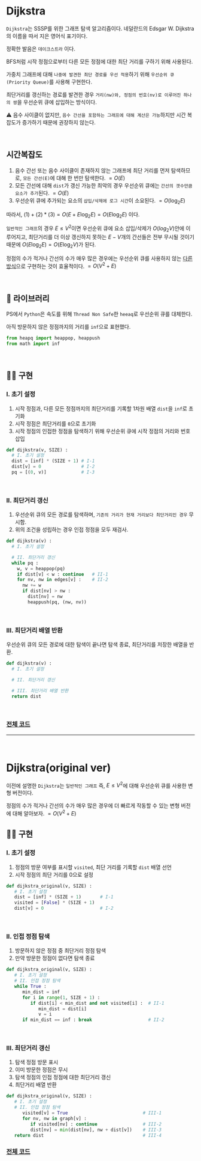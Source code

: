 # Dijkstra

```Dijkstra```는 SSSP를 위한 그래프 탐색 알고리즘이다. 네덜란드의 Edsgar W. Dijkstra의 이름을 따서 지은 영어식 표기이다.

정확한 발음은 ```데이크스트라``` 이다.

BFS처럼 시작 정점으로부터 다른 모든 정점에 대한 최단 거리를 구하기 위해 사용된다.

가중치 그래프에 대해 ```나중에 발견한 최단 경로를 우선 적용```하기 위해 ```우선순위 큐(Priority Queue)```를 사용해 구현한다.

최단거리를 갱신하는 경로를 발견한 경우 ```거리(nw)와, 정점의 번호(nv)로 이루어진 하나의 쌍```을 우선순위 큐에 삽입하는 방식이다.

⚠ 음수 사이클이 없지만, ```음수 간선을 포함하는 그래프에 대해 계산은 가능```하지만 시간 복잡도가 증가하기 때문에 권장하지 않는다.

<br>

## 시간복잡도

1. 음수 간선 또는 음수 사이클이 존재하지 않는 그래프에 최단 거리를 먼저 탐색하므로, ```모든 간선(E)```에 대해 한 번만 탐색한다. $= O(E)$
2. 모든 간선에 대해 ```dist```가 갱신 가능한 최악의 경우 우선순위 큐에는 ```간선의 갯수만큼 요소가 추가```된다. $= O(E)$
3. 우선순위 큐에 추가되는 요소의 ```삽입/삭제에 로그 시간```이 소요된다. $= O(\log_2 E)$

따라서, $(1) + (2) * (3) = O(E + E\log_2 E) = O(E\log_2 E)$ 이다.

```일반적인 그래프```의 경우 $E \le V^2$이면 우선순위 큐에 요소 삽입/삭제가 $O(log_2 V)$안에 이루어지고, 최단거리를 더 이상 갱신하지 못하는 $E - V$개의 간선들은 전부 무시될 것이기 때문에 $O(E\log_2 E) = O(E\log_2 V)$가 된다.

정점의 수가 적거나 간선의 수가 매우 많은 경우에는 우선순위 큐를 사용하지 않는 [다른 방식](https://github.com/rogi-rogi/Algorithm/blob/main/05-Graph/SSSP/Dijkstra/Dijkstra.md#dijkstraoriginal-ver)으로 구현하는 것이 효율적이다. $= O(V^2 + E)$

<br>

## 🧰 라이브러리

PS에서 ```Python```은 속도를 위해 ```Thread Non Safe```한 ```heeaq```로 우선순위 큐를 대체한다.

아직 방문하지 않은 정점까지의 거리를 ```inf```으로 표현했다.

```python
from heapq import heappop, heappush
from math import inf
```

<br>

## 👨‍🔧 구현

### I. 초기 설정

1. 시작 정점과, 다른 모든 정점까지의 최단거리를 기록할 1차원 배열 ```dist```을 ```inf```로 초기화
2. 시작 정점은 최단거리를 ```0```으로 초기화
3. 시작 정점의 인접한 정점을 탐색하기 위해 우선순위 큐에 시작 정점의 거리와 번호 삽입

```python
def dijkstra(v, SIZE) :
  # I. 초기 설정
  dist = [inf] * (SIZE + 1) # I-1
  dist[v] = 0               # I-2
  pq = [(0, v)]             # I-3
```

<br>

### II. 최단거리 갱신

1. 우선순위 큐의 모든 경로를 탐색하며, ```기존의 거리가 현재 거리보다 최단거리인 경우``` 무시함. 
2. 위의 조건을 성립하는 경우 인접 정점을 모두 재검사.

```python
def dijkstra(v) :
  # I. 초기 설정

  # II. 최단거리 갱신
  while pq :
    w, v = heappop(pq)
    if dist[v] < w : continue   # II-1
    for nv, nw in edges[v] :    # II-2
      nw += w
      if dist[nv] > nw :
        dist[nv] = nw
        heappush(pq, (nw, nv))
```

<br>

### III. 최단거리 배열 반환

우선순위 큐의 모든 경로에 대한 탐색이 끝나면 탐색 종료, 최단거리를 저장한 배열을 반환.

```python
def dijkstra(v) :
  # I. 초기 설정

  # II. 최단거리 갱신

  # III. 최단거리 배열 반환
  return dist
```

<br>

### [전체 코드](https://github.com/rogi-rogi/Algorithm/blob/main/05-Graph/SSSP/Dijkstra/dijkstra.py)

<hr><br>

# Dijkstra(original ver)

이전에 설명한 ```Dijkstra```는 ```일반적인 그래프``` 즉, $E \le V^2$에 대해 우선순위 큐를 사용한 변형 버전이다.

정점의 수가 적거나 간선의 수가 매우 많은 경우에 더 빠르게 작동할 수 있는 변형 버전에 대해 알아보자. $= O(V^2 + E)$

## 👨‍🔧 구현

### I. 초기 설정
1. 정점의 방문 여부를 표시할 ```visited```, 최단 거리를 기록할 ```dist``` 배열 선언
2. 시작 정점의 최단 거리를 0으로 설정

```python
def dijkstra_original(v, SIZE) :
   # I. 초기 설정
   dist = [inf] * (SIZE + 1)       # I-1
   visited = [False] * (SIZE + 1)
   dist[v] = 0                     # I-2
```

<br>

### II. 인접 정점 탐색

1. 방문하지 않은 정점 중 최단거리 정점 탐색
2. 만약 방문한 정점이 없다면 탐색 종료
   
```python
def dijkstra_original(v, SIZE) :
   # I. 초기 설정
   # II. 인접 정점 탐색
   while True :
      min_dist = inf
      for i in range(1, SIZE + 1) :
         if dist[i] < min_dist and not visited[i] :  # II-1
            min_dist = dist[i]
            v = i
      if min_dist == inf : break                     # II-2
```
<br>

### III. 최단거리 갱신

1. 탐색 정점 방문 표시
2. 이미 방문한 정점은 무시
3. 탐색 정점의 인접 정점에 대한 최단거리 갱신
4. 최단거리 배열 반환

```python
def dijkstra_original(v, SIZE) :
   # I. 초기 설정
   # II. 인접 정점 탐색
      visited[v] = True                            # III-1
      for nv, nw in graph[v] :
         if visited[nv] : continue                 # III-2
         dist[nv] = min(dist[nv], nw + dist[v])    # III-3
   return dist                                     # III-4
```

### [전체 코드](https://github.com/rogi-rogi/Algorithm/blob/main/05-Graph/SSSP/Dijkstra/dijkstra_original.py)
